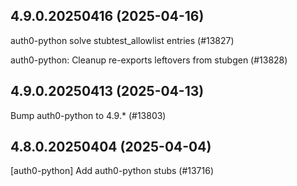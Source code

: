 ## 4.9.0.20250416 (2025-04-16)

auth0-python solve stubtest_allowlist entries (#13827)

auth0-python: Cleanup re-exports leftovers from stubgen (#13828)

## 4.9.0.20250413 (2025-04-13)

Bump auth0-python to 4.9.* (#13803)

## 4.8.0.20250404 (2025-04-04)

[auth0-python] Add auth0-python stubs (#13716)

